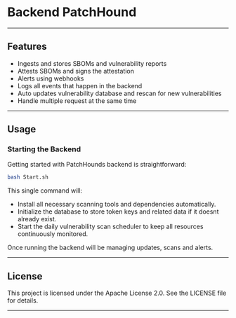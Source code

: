 # Backend PatchHound

---

## Features

- Ingests and stores SBOMs and vulnerability reports
- Attests SBOMs and signs the attestation
- Alerts using webhooks
- Logs all events that happen in the backend
- Auto updates vulnerability database and rescan for new vulnerabilities
- Handle multiple request at the same time

---

## Usage

### Starting the Backend  
Getting started with PatchHounds backend is straightforward: 

```bash
bash Start.sh
```

This single command will:
- Install all necessary scanning tools and dependencies automatically.
- Initialize the database to store token keys and related data if it doesnt already exist.
- Start the daily vulnerability scan scheduler to keep all resources continuously monitored.

Once running the backend will be managing updates, scans and alerts.

---

## License

This project is licensed under the Apache License 2.0. See the LICENSE file for details.

---